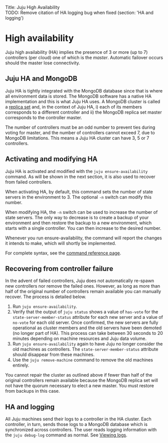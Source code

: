 Title: Juju High Availability  
TODO: Remove citation of HA logging bug when fixed (section: 'HA and logging')


# High availability

Juju high availability (HA) implies the presence of 3 or more (up to 7)
controllers (per cloud) one of which is the *master*. Automatic failover occurs
should the master lose connectivity.


## Juju HA and MongoDB

Juju HA is tightly integrated with the MongoDB database since that is where all
environment data is stored. The MongoDB software has a native HA implementation
and this is what Juju HA uses. A MongoDB cluster is called a
[replica set](http://docs.mongodb.org/manual/replication/) and, in the context
of Juju HA, i) each of its members corresponds to a different controller
and ii) the MongoDB replica set master corresponds to the controller master.

The number of controllers must be an odd number to prevent ties during voting
for master, and the number of controllers cannot exceed 7, due to MongoDB
limitations. This means a Juju HA cluster can have 3, 5 or 7 controllers.


## Activating and modifying HA

Juju HA is activated and modified with the `juju ensure-availability` command.
As will be shown in the next section, it is also used to recover from failed
controllers.

When activating HA, by default, this command sets the number of state
servers in the environment to 3. The optional `-n` switch can modify this 
number.

When modifying HA, the `-n` switch can be used to increase the number of state
servers. The only way to decrease is to create a backup of your environment
and then restore the backup to a new environment, which starts with a single
controller. You can then increase to the desired number.

Whenever you run ensure-availability, the command will report the changes it
intends to make, which will shortly be implemented.

For complete syntax, see the
[command reference page](./commands.html#ensure-availability).


## Recovering from controller failure

In the advent of failed controllers, Juju does not automatically re-spawn new
controllers nor remove the failed ones. However, as long as more than half of
the original number of controllers remain available you can manually recover.
The process is detailed below.

1. Run `juju ensure-availability`.
1. Verify that the output of `juju status` shows a value of `has-vote` for the
   `state-server-member-status` attribute for each new server and a value of
   `no-vote` for each old server. Once confirmed, the new servers are fully
   operational as cluster members and the old servers have been demoted (no longer
   part of HA). This process can take between 30 seconds to 20 minutes depending
   on machine resources and Juju data volume.
1. Run `juju ensure-availability` again to have Juju no longer consider the
   old machines as controllers. The `state-server-member-status` attribute
   should disappear from these machines.
1. Use the `juju remove-machine` command to remove the old machines entirely.

You cannot repair the cluster as outlined above if fewer than half of the
original controllers remain available because the MongoDB replica set will not
have the quorum necessary to elect a new master. You must restore from backups
in this case.


## HA and logging

All Juju machines send their logs to a controller in the HA cluster. Each
controller, in turn, sends those logs to a MongoDB database which is
synchronized across controllers. The user reads logging information with the
`juju debug-log` command as normal. See
[Viewing logs](./troubleshooting-logs.html).
